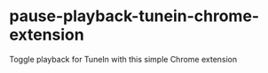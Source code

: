# pause-playback-tunein-chrome-extension
Toggle playback for TuneIn with this simple Chrome extension
